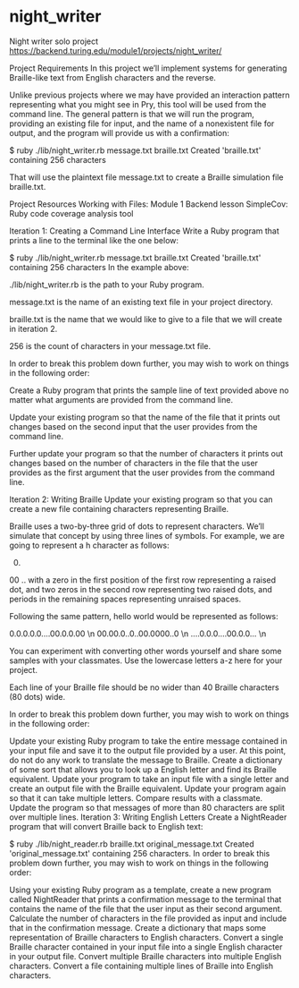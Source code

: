 # night_writer
Night writer solo project
https://backend.turing.edu/module1/projects/night_writer/

Project Requirements
In this project we’ll implement systems for generating Braille-like text from English characters and the reverse.

Unlike previous projects where we may have provided an interaction pattern representing what you might see in Pry, this tool will be used from the command line. The general pattern is that we will run the program, providing an existing file for input, and the name of a nonexistent file for output, and the program will provide us with a confirmation:

$ ruby ./lib/night_writer.rb message.txt braille.txt
Created 'braille.txt' containing 256 characters

That will use the plaintext file message.txt to create a Braille simulation file braille.txt.

Project Resources
Working with Files: Module 1 Backend lesson
SimpleCov: Ruby code coverage analysis tool

Iteration 1: Creating a Command Line Interface
Write a Ruby program that prints a line to the terminal like the one below:

$ ruby ./lib/night_writer.rb message.txt braille.txt
Created 'braille.txt' containing 256 characters
In the example above:

./lib/night_writer.rb is the path to your Ruby program.

message.txt is the name of an existing text file in your project directory.

braille.txt is the name that we would like to give to a file that we will create in iteration 2.

256 is the count of characters in your message.txt file.

In order to break this problem down further, you may wish to work on things in the following order:

Create a Ruby program that prints the sample line of text provided above no matter what arguments are provided from the command line.

Update your existing program so that the name of the file that it prints out changes based on the second input that the user provides from the command line.

Further update your program so that the number of characters it prints out changes based on the number of characters in the file that the user provides as the first argument that the user provides from the command line.

Iteration 2: Writing Braille
Update your existing program so that you can create a new file containing characters representing Braille.

Braille uses a two-by-three grid of dots to represent characters. We’ll simulate that concept by using three lines of symbols. For example, we are going to represent a h character as follows:

0.
00
..
with a zero in the first position of the first row representing a raised dot, and two zeros in the second row representing two raised dots, and periods in the remaining spaces representing unraised spaces.

Following the same pattern, hello world would be represented as follows:

0.0.0.0.0....00.0.0.00 \n
00.00.0..0..00.0000..0 \n
....0.0.0....00.0.0... \n

You can experiment with converting other words yourself and share some samples with your classmates. Use the lowercase letters a-z here for your project.

Each line of your Braille file should be no wider than 40 Braille characters (80 dots) wide.

In order to break this problem down further, you may wish to work on things in the following order:

Update your existing Ruby program to take the entire message contained in your input file and save it to the output file provided by a user. At this point, do not do any work to translate the message to Braille.
Create a dictionary of some sort that allows you to look up a English letter and find its Braille equivalent.
Update your program to take an input file with a single letter and create an output file with the Braille equivalent.
Update your program again so that it can take multiple letters. Compare results with a classmate.
Update the program so that messages of more than 80 characters are split over multiple lines.
Iteration 3: Writing English Letters
Create a NightReader program that will convert Braille back to English text:

$ ruby ./lib/night_reader.rb braille.txt original_message.txt
Created 'original_message.txt' containing 256 characters.
In order to break this problem down further, you may wish to work on things in the following order:

Using your existing Ruby program as a template, create a new program called NightReader that prints a confirmation message to the terminal that contains the name of the file that the user input as their second argument.
Calculate the number of characters in the file provided as input and include that in the confirmation message.
Create a dictionary that maps some representation of Braille characters to English characters.
Convert a single Braille character contained in your input file into a single English character in your output file.
Convert multiple Braille characters into multiple English characters.
Convert a file containing multiple lines of Braille into English characters.
